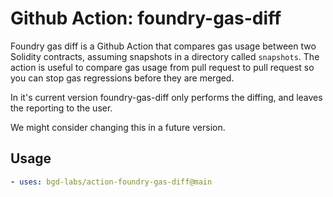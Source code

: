 # Github Action: foundry-gas-diff

Foundry gas diff is a Github Action that compares gas usage between two Solidity contracts, assuming snapshots in a directory called `snapshots`.
The action is useful to compare gas usage from pull request to pull request so you can stop gas regressions before they are merged.

In it's current version foundry-gas-diff only performs the diffing, and leaves the reporting to the user.

We might consider changing this in a future version.

## Usage

```yaml
- uses: bgd-labs/action-foundry-gas-diff@main
```

